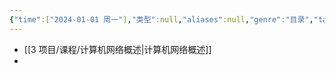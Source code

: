 ```yaml
---
{"time":["2024-01-01 周一"],"类型":null,"aliases":null,"genre":"目录","tags":["课程/专业必修课"],"key":"课程","dg-publish":true,"permalink":"/3 项目/课程/数据通信和计算机网络/","dgPassFrontmatter":true,"noteIcon":"","created":"2024-01-01T20:39:16.230+08:00","updated":"2024-01-01T20:41:16.000+08:00"}
---
```


- [[3 项目/课程/计算机网络概述\|计算机网络概述]]
- 

